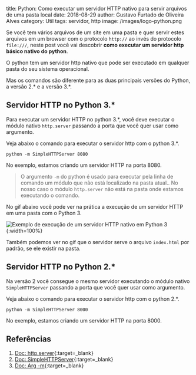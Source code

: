 title: Python: Como executar um servidor HTTP nativo para servir arquivos de uma pasta local
date: 2018-08-29
author: Gustavo Furtado de Oliveira Alves
category: Util
tags: servidor, http
image: /images/logo-python.png

Se você tem vários arquivos de um site em uma pasta e quer servir estes arquivos em um browser com o protocolo `http://` ao invés do protocolo `file:///`, neste post você vai descobrir **como executar um servidor http básico nativo do python**.

O python tem um servidor http nativo que pode ser executado em qualquer pasta do seu sistema operacional.

Mas os comandos são diferente para as duas principais versões do Python, a versão 2.\* e a versão 3.\*.

## Servidor HTTP no Python 3.\*

Para executar um servidor HTTP no python 3.\*, você deve executar o módulo nativo `http.server` passando a porta que você quer usar como argumento.

Veja abaixo o comando para executar o servidor http com o python 3.\*.

```
python -m SimpleHTTPServer 8080
```

No exemplo, estamos criando um servidor HTTP na porta 8080.

> O argumento `-m` do python é usado para executar pela linha de comando um módulo que não está localizado na pasta atual.. No nosso caso o módulo `http.server` não está na pasta onde estamos executando o comando.

No gif abaixo você pode ver na prática a execução de um servidor HTTP em uma pasta com o Python 3.

![Exemplo de execução de um servidor HTTP nativo em Python 3](/images/python-http-server.gif){:width=100%}

Também podemos ver no gif que o servidor serve o arquivo `index.html` por padrão, se ele existir na pasta.

## Servidor HTTP no Python 2.*

Na versão 2 você consegue o mesmo servidor executando o módulo nativo `SimpleHTTPServer` passando a porta que você quer usar como argumento.

Veja abaixo o comando para executar o servidor http com o python 2.*.

```
python -m SimpleHTTPServer 8000
```

No exemplo, estamos criando um servidor HTTP na porta 8000.

## Referências

1. [Doc: http.server](https://docs.python.org/3/library/http.server.html#module-http.server){:target=\_blank}
2. [Doc: SimpleHTTPServer](https://docs.python.org/2/library/simplehttpserver.html){:target=\_blank}
3. [Doc: Arg -m](https://docs.python.org/2/using/cmdline.html#cmdoption-m){:target=\_blank}
